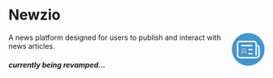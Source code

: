 # Newzio

<img src="/public/icon.svg" width="64" height="64" align="right" alt="Newzio" />

A news platform designed for users to publish and interact with news articles.

##### currently being revamped...
